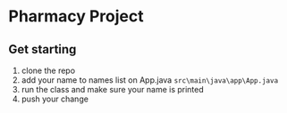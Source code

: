 # Pharmacy Project

## Get starting 

1. clone the repo
2. add your name to names list on App.java `src\main\java\app\App.java`
3. run the class and make sure your name is printed
4. push your change 
